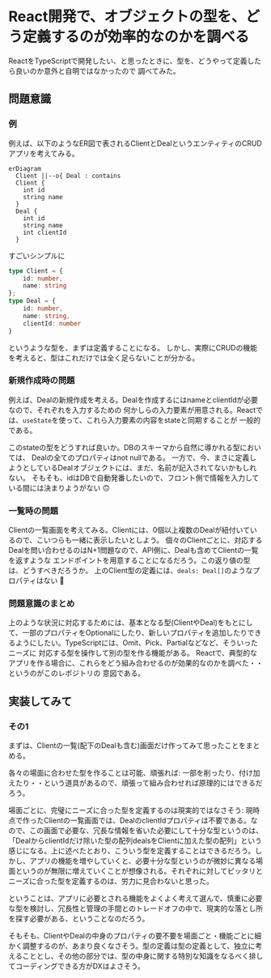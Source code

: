 # React開発で、オブジェクトの型を、どう定義するのが効率的なのかを調べる

ReactをTypeScriptで開発したい、と思ったときに、型を、どうやって定義したら良いのか意外と自明ではなかったので
調べてみた。

## 問題意識

### 例

例えば、以下のようなER図で表されるClientとDealというエンティティのCRUDアプリを考えてみる。

``` mermaid
erDiagram
  Client ||--o{ Deal : contains
  Client {
    int id
    string name
  }
  Deal {
    int id
    string name
    int clientId
  }
```

すごいシンプルに

``` typescript
type Client = {
    id: number,
    name: string
};
type Deal = {
    id: number,
    name: string,
    clientId: number
}
```

というような型を、まずは定義することになる。
しかし、実際にCRUDの機能を考えると、型はこれだけでは全く足らないことが分かる。

### 新規作成時の問題

例えば、Dealの新規作成を考える。Dealを作成するにはnameとclientIdが必要なので、それぞれを入力するための
何かしらの入力要素が用意される。Reactでは、`useState`を使って、これら入力要素の内容をstateと同期することが
一般的である。

このstateの型をどうすれば良いか。DBのスキーマから自然に導かれる型においては、
Dealの全てのプロパティはnot nullである。
一方で、今、まさに定義しようとしているDealオブジェクトには、まだ、名前が記入されてないかもしれない。
そもそも、idはDBで自動発番したいので、フロント側で情報を入力している間には決まりようがない 🙃

### 一覧時の問題

Clientの一覧画面を考えてみる。Clientには、0個以上複数のDealが紐付いているので、こいつらも一緒に表示したいとしよう。
個々のClientごとに、対応するDealを問い合わせるのはN+1問題なので、API側に、Dealも含めてClientの一覧を返すような
エンドポイントを用意することになるだろう。この返り値の型は、どうすべきだろうか。
上のClient型の定義には、`deals: Deal[]`のようなプロパティはない 🤔

### 問題意識のまとめ

上のような状況に対応するためには、基本となる型(ClientやDeal)をもとにして、一部のプロパティをOptionalにしたり、新しいプロパティを追加したりできるようにしたい。TypeScriptには、Omit、Pick、Partialなどなど、そういったニーズに
対応する型を操作して別の型を作る機能がある。
Reactで、典型的なアプリを作る場合に、これらをどう組み合わせるのが効果的なのかを調べた・・というのがこのレポジトリの
意図である。

## 実装してみて

### その1

まずは、Clientの一覧(配下のDealも含む)画面だけ作ってみて思ったことをまとめる。

各々の場面に合わせた型を作ることは可能、頑張れば: 一部を削ったり、付け加えたり・・という道具があるので、頑張って組み合わせれば原理的にはできるだろう。

場面ごとに、完璧にニーズに合った型を定義するのは現実的ではなさそう: 現時点で作ったClientの一覧画面では、DealのclientIdプロパティは不要である。なので、この画面で必要な、冗長な情報を省いた必要にして十分な型というのは、「DealからclientIdだけ除いた型の配列dealsをClientに加えた型の配列」という感じになる。上に述べたとおり、こういう型を定義することはできるだろう。しかし、アプリの機能を増やしていくと、必要十分な型というのが微妙に異なる場面というのが無限に増えていくことが想像される。それぞれに対してピッタリとニーズに合った型を定義するのは、労力に見合わないと思った。

ということは、アプリに必要とされる機能をよくよく考えて選んで、慎重に必要な型を検討し、冗長性と管理の手間とのトレードオフの中で、現実的な落とし所を探す必要がある、ということなのだろう。

そもそも、ClientやDealの中身のプロパティの要不要を場面ごと・機能ごとに細かく調整するのが、あまり良くなさそう。型の定義は型の定義として、独立に考えることとし、その他の部分では、型の中身に関する特別な知識をなるべく排してコーディングできる方がDXはよさそう。

